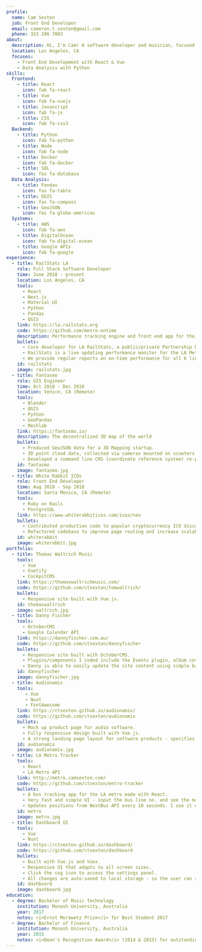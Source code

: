 ```yaml
---
profile:
  name: Cam Sexton
  job: Front End Developer
  email: cameron.t.sexton@gmail.com
  phone: 323 286 7083
about:
  description: Hi, I'm Cam! A software developer and musician, focused on building functional, efficient software.
  location: Los Angeles, CA
  focuses:
    - Front End Development with React & Vue
    - Data Analysis with Python
skills:
  Frontend:
    - title: React
      icon: fab fa-react
    - title: Vue
      icon: fab fa-vuejs
    - title: Javascript
      icon: fab fa-js
    - title: CSS
      icon: fab fa-css3
  Backend:
    - title: Python
      icon: fab fa-python
    - title: Node
      icon: fab fa-node
    - title: Docker
      icon: fab fa-docker
    - title: SQL
      icon: fas fa-database
  Data Analysis:
    - title: Pandas
      icon: fas fa-table
    - title: QGIS
      icon: fas fa-compass
    - title: GeoJSON
      icon: fas fa-globe-americas
  Systems:
    - title: AWS
      icon: fab fa-aws
    - title: DigitalOcean
      icon: fab fa-digital-ocean
    - title: Google APIs
      icon: fab fa-google
experience:
  - title: RailStats LA
    role: Full Stack Software Developer
    time: June 2018 - present
    location: Los Angeles, CA
    tools: 
      - React
      - Next.js
      - Material-UI
      - Python
      - Pandas
      - QGIS
    link: https://la.railstats.org
    code: https://github.com/metro-ontime
    description: Performance tracking engine and front end app for the Los Angeles Metro Rail Network
    bullets: 
      - Core developer for LA RailStats, a public/private Partnership between Hack for LA & the LA Metro. 
      - RailStats is a live updating performance monitor for the LA Metro Rail. 
      - We provide regular reports on on-time performance for all 6 lines of the LA rail network.
    id: railstats
    image: railstats.jpg
  - title: Fantasmo
    role: GIS Engineer
    time: Oct 2018 - Dec 2018
    location: Venice, CA (Remote)
    tools: 
      - Blender
      - QGIS
      - Python
      - GeoPandas
      - Meshlab
    link: https://fantasmo.io/
    description: The decentralized 3D map of the world
    bullets: 
      - Produced GeoJSON data for a 3D Mapping startup. 
      - 3D point cloud data, collected via cameras mounted on scooters, was processed to generate accurate & detailed GeoJSON files outlining streets and sidewalks. 
      - Developed a command line CRS (coordinate reference system) re-projection app to convert Cartesian coordinates to global coordinates, useful for positioning shapes on maps.
    id: fantasmo
    image: fantasmo.jpg
  - title: White Rabbit ICOs
    role: Front End Developer
    time: Aug 2018 - Sep 2018
    location: Santa Monica, CA (Remote)
    tools: 
      - Ruby on Rails
      - PostgreSQL
    link: https://www.whiterabbiticos.com/icos/neo
    bullets: 
      - Contributed production code to popular cryptocurrency ICO discovery/news site. 
      - Refactored codebase to improve page routing and increase scalability.
    id: whiterabbit
    image: whiterabbit.jpg
portfolio:
  - title: Thomas Waltrich Music 
    tools: 
      - Vue
      - Vuetify
      - CockpitCMS
    link: https://thomaswaltrichmusic.com/
    code: https://github.com/ctsexton/tomwaltrich/
    bullets: 
      - Responsive site built with Vue.js.
    id: thomaswaltrich
    image: waltrich.jpg
  - title: Danny Fischer
    tools: 
      - OctoberCMS 
      - Google Calendar API
    link: https://dannyfischer.com.au/
    code: https://github.com/ctsexton/dannyfischer
    bullets: 
      - Responsive site built with OctoberCMS. 
      - Plugins/components I coded include the Events plugin, album covers page, a "quote machine" written in Javascript, and a simple blog page. 
      - Danny is able to easily update the site content using simple back end forms.
    id: dannyfischer
    image: dannyfischer.jpg
  - title: Audionamix
    tools: 
       - Vue 
       - Nuxt 
       - FontAwesome
    link: https://ctsexton.github.io/audionamix/
    code: https://github.com/ctsexton/audionamix
    bullets: 
      - Mock up product page for audio software. 
      - Fully responsive design built with Vue.js. 
      - A strong landing page layout for software products - specifies major software features and system requirements.
    id: audionamix
    image: audionamix.jpg
  - title: LA Metro Tracker
    tools: 
      - React
      - LA Metro API
    link: http://metro.camsexton.com/
    code: https://github.com/ctsexton/metro-tracker
    bullets: 
      - A bus tracking app for the LA metro made with React. 
      - Very fast and simple UI - input the bus line no. and see the most recent known positions of all buses on that line displayed on a map. 
      - Updates positions from NextBus API every 10 seconds. I use it every day!
    id: metro
    image: metro.jpg
  - title: Dashboard UI
    tools: 
      - Vue 
      - Nuxt
    link: https://ctsexton.github.io/dashboard/
    code: https://github.com/ctsexton/dashboard
    bullets: 
      - Built with Vue.js and Vuex. 
      - Responsive UI that adapts to all screen sizes. 
      - Click the cog icon to access the settings panel. 
      - All changes are auto-saved to local storage - so the user can reload the page or even restart their browser and keep their settings... without requiring a sign-up process. Neat!
    id: dashboard
    image: dashboard.jpg
education:
  - degree: Bachelor of Music Technology
    institution: Monash University, Australia
    year: 2017
    notes: <i>Ernst Morawetz Prize</i> for Best Student 2017
  - degree: Bachelor of Finance
    institution: Monash University, Australia
    year: 2015
    notes: <i>Dean's Recognition Award</i> (2014 & 2015) for outstanding academic results
---
```


